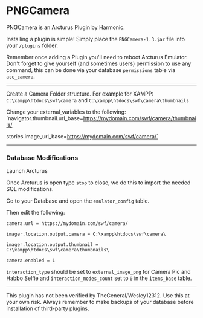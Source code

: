 # PNGCamera

PNGCamera is an Arcturus Plugin by Harmonic.

Installing a plugin is simple! Simply place the `PNGCamera-1.3.jar` file into your `/plugins` folder.

Remember once adding a Plugin you'll need to reboot Arcturus Emulator. Don't forget to give yourself (and sometimes users) permission to use any command, this can be done via your database `permissions` table via `acc_camera`.

---

Create a Camera Folder structure. For example for XAMPP: `C:\xampp\htdocs\swf\camera` and `C:\xampp\htdocs\swf\camera\thumbnails`

Change your external_variables to the following:
`navigator.thumbnail.url_base=https://mydomain.com/swf/camera/thumbnails/

stories.image_url_base=https://mydomain.com/swf/camera/`


---

### Database Modifications

Launch Arcturus

Once Arcturus is open type `stop` to close, we do this to import the needed SQL modifications.

Go to your Database and open the `emulator_config` table.

Then edit the following:

`camera.url = https://mydomain.com/swf/camera/`

`imager.location.output.camera = C:\xampp\htdocs\swf\camera\`

`imager.location.output.thumbnail = C:\xampp\htdocs\swf\camera\thumbnails\`

`camera.enabled = 1`

`interaction_type` should be set to `external_image_png` for Camera Pic and Habbo Selfie and `interaction_modes_count` set to `0` in the `items_base` table.

---

This plugin has not been verified by TheGeneral/Wesley12312. Use this at your own risk. Always remember to make backups of your database before installation of third-party plugins.
